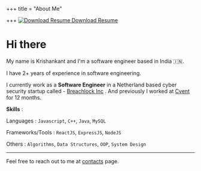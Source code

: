 +++
title = "About Me"

+++
[![Download Resume](https://img.icons8.com/color/30/000000/pdf.png) Download Resume](/pdf/KrishankantRay.pdf)

# Hi there

My name is Krishankant and I'm a software engineer based in India 🇮🇳.

I have 2+ years of experience in software engineering.

I currently work as a **Software Engineer** in a Netherland based cyber security startup called - <a href="http://breachlock.com/" target="blank">Breachlock Inc</a> . And previously I worked at [Cvent](https://www.cvent.com/) for 12 months.

**Skills** :

Languages : `Javascript`, `C++`, `Java`, `MySQL`

Frameworks/Tools : `ReactJS`, `ExpressJS`, `NodeJS`

Others : `Algorithms`, `Data Structures`, `OOP`, `System Design`

***

Feel free to reach out to me at [contacts](https://krishankantray.github.io/contact) page.